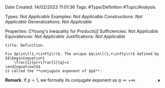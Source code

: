 <div class="topSpace"></div>

Date Created: 14/02/2023 11:01:36
Tags: #Type/Definition #Topic/Analysis

Types: <i>Not Applicable</i>
Examples: <i>Not Applicable</i>
Constructions: <i>Not Applicable</i>
Generalizations: <i>Not Applicable</i>

Properties: [[Young's Inequality for Products]]
Sufficiencies: <i>Not Applicable</i>
Equivalences: <i>Not Applicable</i>
Justifications: <i>Not Applicable</i>

``` ad-Definition
title: Definition.

Fix $p\in\l(1,+\infty\r)$. The unique $q\in\l(1,+\infty\r)$ defined by
$$\begin{equation}
    \frac{1}{p}+\frac{1}{q}=1
\end{equation}$$
is called the **conjugate exponent of $p$**.

```

<b>Remark.</b> If $p=1$, we formally its conjugate exponent as $q\coloneqq+\infty$.<span style="float:right;">$\blacklozenge$</span>
